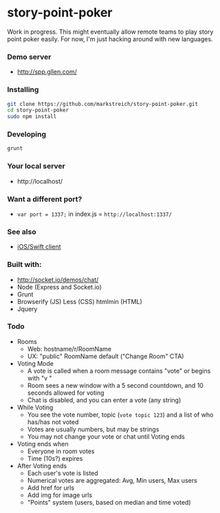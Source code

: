 story-point-poker
=================
Work in progress. This might eventually allow remote teams to play story point poker easily. For now, I'm just hacking around with new languages.

### Demo server
* http://spp.gllen.com/

### Installing
```sh
git clone https://github.com/markstreich/story-point-poker.git
cd story-point-poker
sudo npm install
```

### Developing
```sh
grunt
```

### Your local server
* http://localhost/

### Want a different port?
* `var port = 1337;` in index.js = `http://localhost:1337/`

### See also
* [iOS/Swift client](https://github.com/markstreich/swift-story-point-poker/)

### Built with:
* http://socket.io/demos/chat/
* Node (Express and Socket.io)
* Grunt
* Browserify (JS) Less (CSS) htmlmin (HTML)
* Jquery

### Todo
* Rooms
  * Web: hostname/r/RoomName
  * UX: "public" RoomName default ("Change Room" CTA)
* Voting Mode
  * A vote is called when a room message contains "vote" or begins with "v "
  * Room sees a new window with a 5 second countdown, and 10 seconds allowed for voting
  * Chat is disabled, and you can enter a vote (any string)
* While Voting
  * You see the vote number, topic (`vote topic 123`) and a list of who has/has not voted
  * Votes are usually numbers, but may be strings
  * You may not change your vote or chat until Voting ends
* Voting ends when
  * Everyone in room votes
  * Time (10s?) expires
* After Voting ends
  * Each user's vote is listed
  * Numerical votes are aggregated: Avg, Min users, Max users
  * Add href for urls
  * Add img for image urls
  * "Points" system (users, based on median and time voted)

